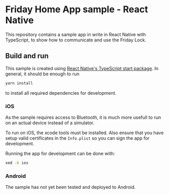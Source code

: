 # Friday Home App sample - React Native

This repository contains a sample app in write in React Native with TypeScript, to show how to communicate and use the Friday Lock.

## Build and run

This sample is created using [React Native's TypeScript start package](https://reactnative.dev/docs/typescript).
In general, it should be enough to run

```sh
yarn install
```

to install all required dependencies for development.

### iOS

As the sample requires access to Bluetooth, it is much more usefull to run on an actual device instead of a simulator.

To run on iOS, the xcode tools must be installed.
Also ensure that you have setup valid certificates in the `Info.plist` so you can sign the app for development.

Running the app for development can be done with:

```sh
xed -b ios
```

### Android

The sample has not yet been tested and deployed to Android.
